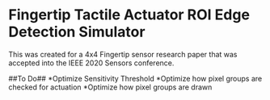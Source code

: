 # Fingertip Tactile Actuator ROI Edge Detection Simulator
 This was created for a 4x4 Fingertip sensor research paper that was accepted into the IEEE 2020 Sensors conference. 

 ##To Do##
 *Optimize Sensitivity Threshold
 *Optimize how pixel groups are checked for actuation
 *Optimize how pixel groups are drawn
